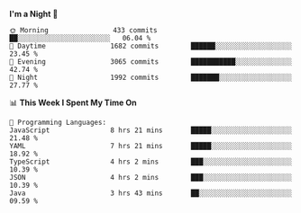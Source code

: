 <!--START_SECTION:waka-->
**I'm a Night 🦉** 

```text
🌞 Morning                433 commits         ██░░░░░░░░░░░░░░░░░░░░░░░   06.04 % 
🌆 Daytime                1682 commits        ██████░░░░░░░░░░░░░░░░░░░   23.45 % 
🌃 Evening                3065 commits        ███████████░░░░░░░░░░░░░░   42.74 % 
🌙 Night                  1992 commits        ███████░░░░░░░░░░░░░░░░░░   27.77 % 
```


📊 **This Week I Spent My Time On** 

```text
💬 Programming Languages: 
JavaScript               8 hrs 21 mins       █████░░░░░░░░░░░░░░░░░░░░   21.48 % 
YAML                     7 hrs 21 mins       █████░░░░░░░░░░░░░░░░░░░░   18.92 % 
TypeScript               4 hrs 2 mins        ███░░░░░░░░░░░░░░░░░░░░░░   10.39 % 
JSON                     4 hrs 2 mins        ███░░░░░░░░░░░░░░░░░░░░░░   10.39 % 
Java                     3 hrs 43 mins       ██░░░░░░░░░░░░░░░░░░░░░░░   09.59 % 
```


<!--END_SECTION:waka-->
